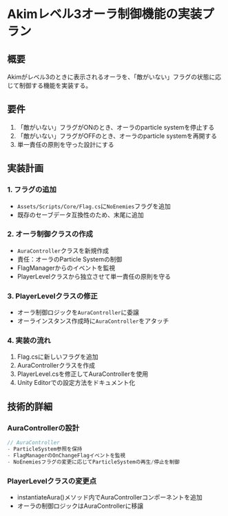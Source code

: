# Akimレベル3オーラ制御機能の実装プラン

## 概要
Akimがレベル3のときに表示されるオーラを、「敵がいない」フラグの状態に応じて制御する機能を実装する。

## 要件
1. 「敵がいない」フラグがONのとき、オーラのparticle systemを停止する
2. 「敵がいない」フラグがOFFのとき、オーラのparticle systemを再開する
3. 単一責任の原則を守った設計にする

## 実装計画

### 1. フラグの追加
- `Assets/Scripts/Core/Flag.cs`に`NoEnemies`フラグを追加
- 既存のセーブデータ互換性のため、末尾に追加

### 2. オーラ制御クラスの作成
- `AuraController`クラスを新規作成
- 責任：オーラのParticle Systemの制御
- FlagManagerからのイベントを監視
- PlayerLevelクラスから独立させて単一責任の原則を守る

### 3. PlayerLevelクラスの修正
- オーラ制御ロジックを`AuraController`に委譲
- オーラインスタンス作成時に`AuraController`をアタッチ

### 4. 実装の流れ
1. Flag.csに新しいフラグを追加
2. AuraControllerクラスを作成
3. PlayerLevel.csを修正してAuraControllerを使用
4. Unity Editorでの設定方法をドキュメント化

## 技術的詳細

### AuraControllerの設計
```csharp
// AuraController
- ParticleSystem参照を保持
- FlagManagerのOnChangeFlagイベントを監視
- NoEnemiesフラグの変更に応じてParticleSystemの再生/停止を制御
```

### PlayerLevelクラスの変更点
- instantiateAura()メソッド内でAuraControllerコンポーネントを追加
- オーラの制御ロジックはAuraControllerに移譲